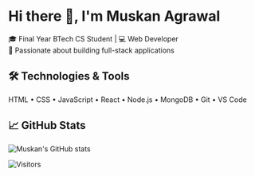 # Hi there 👋, I'm Muskan Agrawal

🎓 Final Year BTech CS Student | 💻 Web Developer  
🚀 Passionate about building full-stack applications  

## 🛠️ Technologies & Tools
HTML • CSS • JavaScript • React • Node.js • MongoDB • Git • VS Code

## 📈 GitHub Stats
![Muskan's GitHub stats](https://github-readme-stats.vercel.app/api?username=muskanagrawal&show_icons=true&theme=radical)

![Visitors](https://komarev.com/ghpvc/?username=MuskanAgrawal7&style=flat-square)

